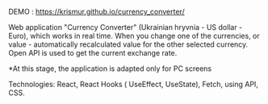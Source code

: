 DEMO : https://krismur.github.io/currency_converter/

Web application "Currency Converter" (Ukrainian hryvnia - US dollar - Euro), which works in real time. When you change one of the currencies, or value - automatically recalculated value for the other selected currency. 
Open API is used to get the current exchange rate.

*At this stage, the application is adapted only for PC screens

Technologies: React, React Hooks ( UseEffect, UseState), Fetch, using API, CSS.
